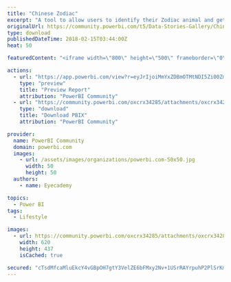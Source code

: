```yaml
---
title: "Chinese Zodiac"
excerpt: "A tool to allow users to identify their Zodiac animal and get deeper analysis on the characteristics and up coming luck for the year ahead. Kung Hei"
originalUrl: https://community.powerbi.com/t5/Data-Stories-Gallery/Chinese-Zodiac/m-p/358800
type: download
publishedDateTime: 2018-02-15T03:44:00Z
heat: 50

featuredContent: "<iframe width=\"800\" height=\"500\" frameborder=\"0\" src=\"https://app.powerbi.com/view?r=eyJrIjoiMmYxZDBmOTMtNDI5Zi00ZmJlLWEzMzMtZGQyYTAwMmJjZjYyIiwidCI6ImI4NjY0M2ViLTY2ZWQtNDYzZi05ZWU2LTE3YjY5ZmQ2M2JiZiIsImMiOjh9\"></iframe>"

actions:
  - url: "https://app.powerbi.com/view?r=eyJrIjoiMmYxZDBmOTMtNDI5Zi00ZmJlLWEzMzMtZGQyYTAwMmJjZjYyIiwidCI6ImI4NjY0M2ViLTY2ZWQtNDYzZi05ZWU2LTE3YjY5ZmQ2M2JiZiIsImMiOjh9"
    type: "preview"
    title: "Preview Report"
    attribution: "PowerBI Community"
  - url: "https://community.powerbi.com/oxcrx34285/attachments/oxcrx34285/DataStoriesGallery/1633/2/Chinese%20New%20Year.pbix"
    type: "download"
    title: "Download PBIX"
    attribution: "PowerBI Community"

provider:
  name: PowerBI Community
  domain: powerbi.com
  images:
    - url: /assets/images/organizations/powerbi.com-50x50.jpg
      width: 50
      height: 50
  authors:
    - name: Eyecademy

topics:
  - Power BI
tags:
  - Lifestyle

images:
  - url: https://community.powerbi.com/oxcrx34285/attachments/oxcrx34285/DataStoriesGallery/1633/1/Year%20of%20the%20Dog.jpg
    width: 620
    height: 437
    isCached: true

secured: "cTsdMfcaMluEkcY4vGBpOH7gtY3VelZE6bFMxy2Nv+1USrRAYrpuhP2PlSrKmX138LkTWqLp9V/zwxaNZRQOYyJhpfDAgRepu/TCNr2SciPZ+rowJPqixZemjDNSTlh6wKITO/cOo4gajiek/eH5U6r6W8gW9NSCpo11uozCwxofce7YXKarjpw29OBk8gc6iu572cu+IEg0+7LWXK17dA2uJnetS0Vie8mG2pxnnr2/ufzPmIcoS70O2wkctQ9f+a4NjDFKSeUmpBMAw5ekTdNqIooGiDuABZtpyx7n+QjLUY3AuAv+8hX7TEJw7zrFIGtIzWOmpkayPzYdmB24DoXLOa4FWdFiw/YUGSaZMdTPImUNfi2tD6uSOngKNyBuW/929fbiciLt4bxVR+IPCw==;TvKyDvh2L+Heup0Y9ZUQpA=="
---
```


